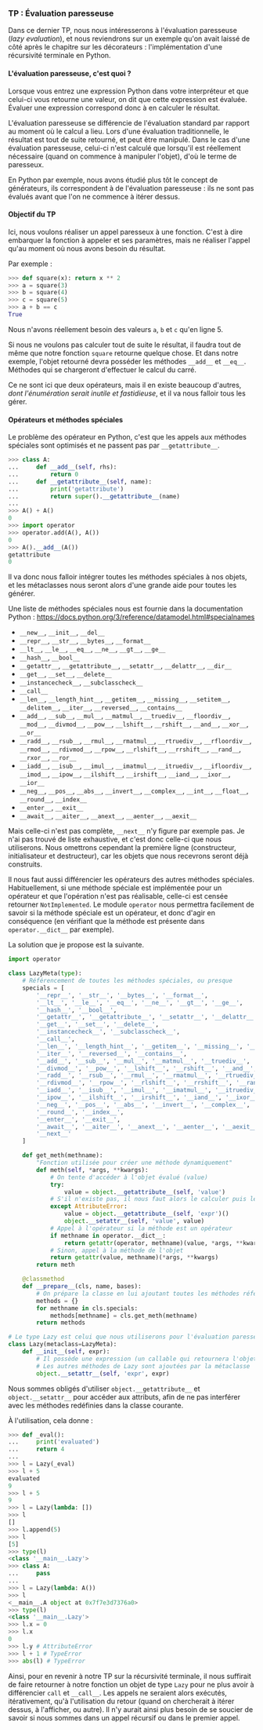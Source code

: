 ### TP : Évaluation paresseuse

Dans ce dernier TP, nous nous intéresserons à l'évaluation paresseuse (*lazy evaluation*), et nous reviendrons sur un exemple qu'on avait laissé de côté après le chapitre sur les décorateurs : l'implémentation d'une récursivité terminale en Python.

#### L'évaluation paresseuse, c'est quoi ?

Lorsque vous entrez une expression Python dans votre interpréteur et que celui-ci vous retourne une valeur, on dit que cette expression est évaluée. Évaluer une expression correspond donc à en calculer le résultat.

L'évaluation paresseuse se différencie de l'évaluation standard par rapport au moment où le calcul a lieu.
Lors d'une évaluation traditionnelle, le résultat est tout de suite retourné, et peut être manipulé.
Dans le cas d'une évaluation paresseuse, celui-ci n'est calculé que lorsqu'il est réellement nécessaire (quand on commence à manipuler l'objet), d'où le terme de paresseux.

En Python par exemple, nous avons étudié plus tôt le concept de générateurs, ils correspondent à de l'évaluation paresseuse : ils ne sont pas évalués avant que l'on ne commence à itérer dessus.

#### Objectif du TP

Ici, nous voulons réaliser un appel paresseux à une fonction. C'est à dire embarquer la fonction à appeler et ses paramètres, mais ne réaliser l'appel qu'au moment où nous avons besoin du résultat.

Par exemple :

```python
>>> def square(x): return x ** 2
>>> a = square(3)
>>> b = square(4)
>>> c = square(5)
>>> a + b == c
True
```

Nous n'avons réellement besoin des valeurs `a`, `b` et `c` qu'en ligne 5.

Si nous ne voulons pas calculer tout de suite le résultat, il faudra tout de même que notre fonction `square` retourne quelque chose.
Et dans notre exemple, l'objet retourné devra posséder les méthodes `__add__` et `__eq__`. Méthodes qui se chargeront d'effectuer le calcul du carré.

Ce ne sont ici que deux opérateurs, mais il en existe beaucoup d'autres, *dont l'énumération serait inutile et fastidieuse*, et il va nous falloir tous les gérer.

#### Opérateurs et méthodes spéciales

Le problème des opérateur en Python, c'est que les appels aux méthodes spéciales sont optimisés et ne passent pas par `__getattribute__`.

```python
>>> class A:
...     def __add__(self, rhs):
...         return 0
...     def __getattribute__(self, name):
...         print('getattribute')
...         return super().__getattribute__(name)
...
>>> A() + A()
0
>>> import operator
>>> operator.add(A(), A())
0
>>> A().__add__(A())
getattribute
0
```

Il va donc nous falloir intégrer toutes les méthodes spéciales à nos objets, et les métaclasses nous seront alors d'une grande aide pour toutes les générer.

Une liste de méthodes spéciales nous est fournie dans la documentation Python : <https://docs.python.org/3/reference/datamodel.html#specialnames>

* `__new__`, `__init__`, `__del__`
* `__repr__`, `__str__`, `__bytes__`, `__format__`
* `__lt__`, `__le__`, `__eq__`, `__ne__`, `__gt__`, `__ge__`
* `__hash__`, `__bool__`
* `__getattr__`, `__getattribute__`, `__setattr__`, `__delattr__`, `__dir__`
* `__get__`, `__set__`, `__delete__`
* `__instancecheck__`, `__subclasscheck__`
* `__call__`
* `__len__`, `__length_hint__`, `__getitem__`, `__missing__`, `__setitem__`, `__delitem__`, `__iter__`, `__reversed__`, `__contains__`
* `__add__`, `__sub__`, `__mul__`, `__matmul__`, `__truediv__`, `__floordiv__`, `__mod__`, `__divmod__`, `__pow__`, `__lshift__`, `__rshift__`, `__and__`, `__xor__`, `__or__`
* `__radd__`, `__rsub__`, `__rmul__`, `__rmatmul__`, `__rtruediv__`, `__rfloordiv__`, `__rmod__`, `__rdivmod__`, `__rpow__`, `__rlshift__`, `__rrshift__`, `__rand__`, `__rxor__`, `__ror__`
* `__iadd__`, `__isub__`, `__imul__`, `__imatmul__`, `__itruediv__`, `__ifloordiv__`, `__imod__`, `__ipow__`, `__ilshift__`, `__irshift__`, `__iand__`, `__ixor__`, `__ior__`
* `__neg__`, `__pos__`, `__abs__`, `__invert__`, `__complex__`, `__int__`, `__float__`, `__round__`, `__index__`
* `__enter__`, `__exit__`
* `__await__`, `__aiter__`, `__anext__`, `__aenter__`, `__aexit__`

Mais celle-ci n'est pas complète, `__next__` n'y figure par exemple pas.
Je n'ai pas trouvé de liste exhaustive, et c'est donc celle-ci que nous utiliserons.
Nous omettrons cependant la première ligne (constructeur, initialisateur et destructeur), car les objets que nous recevrons seront déjà construits.

Il nous faut aussi différencier les opérateurs des autres méthodes spéciales. Habituellement, si une méthode spéciale est implémentée pour un opérateur et que l'opération n'est pas réalisable, celle-ci est censée retourner `NotImplemented`.
Le module `operator` nous permettra facilement de savoir si la méthode spéciale est un opérateur, et donc d'agir en conséquence (en vérifiant que la méthode est présente dans `operator.__dict__` par exemple).

La solution que je propose est la suivante.

```python
import operator

class LazyMeta(type):
    # Référencement de toutes les méthodes spéciales, ou presque
    specials = [
        '__repr__', '__str__', '__bytes__', '__format__',
        '__lt__', '__le__', '__eq__', '__ne__', '__gt__', '__ge__',
        '__hash__', '__bool__',
        '__getattr__', '__getattribute__', '__setattr__', '__delattr__', '__dir__',
        '__get__', '__set__', '__delete__',
        '__instancecheck__', '__subclasscheck__',
        '__call__',
        '__len__', '__length_hint__', '__getitem__', '__missing__', '__setitem__', '__delitem__',
        '__iter__', '__reversed__', '__contains__',
        '__add__', '__sub__', '__mul__', '__matmul__', '__truediv__', '__floordiv__', '__mod__',
        '__divmod__', '__pow__', '__lshift__', '__rshift__', '__and__', '__xor__', '__or__',
        '__radd__', '__rsub__', '__rmul__', '__rmatmul__', '__rtruediv__', '__rfloordiv__', '__rmod__',
        '__rdivmod__', '__rpow__', '__rlshift__', '__rrshift__', '__rand__', '__rxor__', '__ror__',
        '__iadd__', '__isub__', '__imul__', '__imatmul__', '__itruediv__', '__ifloordiv__', '__imod__',
        '__ipow__', '__ilshift__', '__irshift__', '__iand__', '__ixor__', '__ior__',
        '__neg__', '__pos__', '__abs__', '__invert__', '__complex__', '__int__', '__float__',
        '__round__', '__index__',
        '__enter__', '__exit__',
        '__await__', '__aiter__', '__anext__', '__aenter__', '__aexit__',
        '__next__'
    ]

    def get_meth(methname):
        "Fonction utilisée pour créer une méthode dynamiquement"
        def meth(self, *args, **kwargs):
            # On tente d'accéder à l'objet évalué (value)
            try:
                value = object.__getattribute__(self, 'value')
            # S'il n'existe pas, il nous faut alors le calculer puis le stocker
            except AttributeError:
                value = object.__getattribute__(self, 'expr')()
                object.__setattr__(self, 'value', value)
            # Appel à l'opérateur si la méthode est un opérateur
            if methname in operator.__dict__:
                return getattr(operator, methname)(value, *args, **kwargs)
            # Sinon, appel à la méthode de l'objet
            return getattr(value, methname)(*args, **kwargs)
        return meth

    @classmethod
    def __prepare__(cls, name, bases):
        # On prépare la classe en lui ajoutant toutes les méthodes référencées
        methods = {}
        for methname in cls.specials:
            methods[methname] = cls.get_meth(methname)
        return methods

# Le type Lazy est celui que nous utiliserons pour l'évaluation paresseuse
class Lazy(metaclass=LazyMeta):
    def __init__(self, expr):
        # Il possède une expression (un callable qui retournera l'objet évalué)
        # Les autres méthodes de Lazy sont ajoutées par la métaclasse
        object.__setattr__(self, 'expr', expr)
```

Nous sommes obligés d'utiliser `object.__getattribute__` et `object.__setattr__` pour accéder aux attributs, afin de ne pas interférer avec les méthodes redéfinies dans la classe courante.

À l'utilisation, cela donne :

```python
>>> def _eval():
...     print('evaluated')
...     return 4
...
>>> l = Lazy(_eval)
>>> l + 5
evaluated
9
>>> l + 5
9
>>> l = Lazy(lambda: [])
>>> l
[]
>>> l.append(5)
>>> l
[5]
>>> type(l)
<class '__main__.Lazy'>
>>> class A:
...     pass
...
>>> l = Lazy(lambda: A())
>>> l
<__main__.A object at 0x7f7e3d7376a0>
>>> type(l)
<class '__main__.Lazy'>
>>> l.x = 0
>>> l.x
0
>>> l.y # AttributeError
>>> l + 1 # TypeError
>>> abs(l) # TypeError
```

Ainsi, pour en revenir à notre TP sur la récursivité terminale, il nous suffirait de faire retourner à notre fonction un objet de type `Lazy` pour ne plus avoir à différencier `call` et `__call__`.
Les appels ne seraient alors exécutés, itérativement, qu'à l'utilisation du retour (quand on chercherait à itérer dessus, à l'afficher, ou autre).
Il n'y aurait ainsi plus besoin de se soucier de savoir si nous sommes dans un appel récursif ou dans le premier appel.
